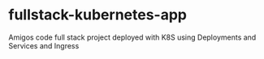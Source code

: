 # fullstack-kubernetes-app
Amigos code full stack project deployed with K8S using Deployments and Services and Ingress
